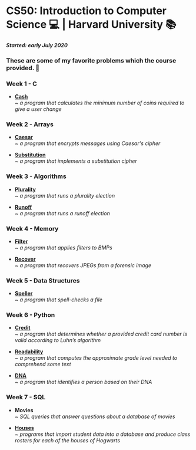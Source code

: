 # CS50: Introduction to Computer Science :computer: | Harvard University :books:
#### *Started: early July 2020*

### These are some of my favorite problems which the course provided. :slightly_smiling_face:

### Week 1 - C
* [**Cash**](https://github.com/jess-uraura/CS50/tree/master/pset1/cash)<br>
	 ~ *a program that calculates the minimum number of coins required to give a user change*

### Week 2 - Arrays
* [**Caesar**](https://github.com/jess-uraura/CS50/tree/master/pset2/caesar)<br>
	 ~ *a program that encrypts messages using Caesar's cipher*

* [**Substitution**](https://github.com/jess-uraura/CS50/tree/master/pset2/substitution)<br>
	 ~ *a program that implements a substitution cipher*

### Week 3 - Algorithms
* [**Plurality**](https://github.com/jess-uraura/CS50/tree/master/pset3/plurality)<br>
	 ~ *a program that runs a plurality election*

* [**Runoff**](https://github.com/jess-uraura/CS50/tree/master/pset3/runoff)<br>
	 ~ *a program that runs a runoff election*

### Week 4 - Memory
* [**Filter**](https://github.com/jess-uraura/CS50/tree/master/pset4/filter)<br>
	 ~ *a program that applies filters to BMPs*

* [**Recover**](https://github.com/jess-uraura/CS50/tree/master/pset4/recover)<br>
	 ~ *a program that recovers JPEGs from a forensic image*

### Week 5 - Data Structures
* [**Speller**](https://github.com/jess-uraura/CS50/tree/master/pset5/speller)<br>
	 ~ *a program that spell-checks a file*

### Week 6 - Python
* [**Credit**](https://github.com/jess-uraura/CS50/tree/master/pset6/credit)<br>
	 ~ *a program that determines whether a provided credit card number is valid according to Luhn’s algorithm*

* [**Readability**](https://github.com/jess-uraura/CS50/tree/master/pset6/readability)<br>
	 ~ *a program that computes the approximate grade level needed to comprehend some text*

* [**DNA**](https://github.com/jess-uraura/CS50/tree/master/pset6/dna)<br>
	 ~ *a program that identifies a person based on their DNA*

### Week 7 - SQL
* **Movies**<br>
	 ~ *SQL queries that answer questions about a database of movies*
	 
* [**Houses**](https://github.com/jess-uraura/CS50/tree/master/pset7/houses)<br>
	 ~ *programs that import student data into a database and produce class rosters for each of the houses of Hogwarts*
